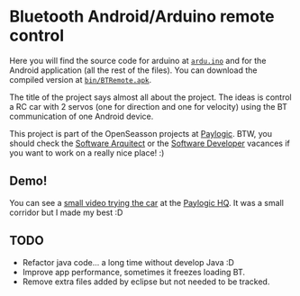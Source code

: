 Bluetooth Android/Arduino remote control
========================================

Here you will find the source code for arduino at
[``ardu.ino``](https://github.com/agonzalezro/BTRemote/blob/master/ardu.ino)
and for the Android application (all the rest of the files). You can download the
compiled version at
[``bin/BTRemote.apk``](https://github.com/agonzalezro/BTRemote/blob/master/bin/BTRemote.apk?raw=true).

The title of the project says almost all about the project. The ideas is
control a RC car with 2 servos (one for direction and one for velocity) using
the BT communication of one Android device.

This project is part of the OpenSeasson projects at
[Paylogic](http://paylogic.nl). BTW, you should check the [Software
Arquitect](http://corporate.paylogic.nl/media/cms_page_media/59/Vacancy-Softwarearchitect_1.pdf)
or the [Software
Developer](http://corporate.paylogic.nl/media/cms_page_media/59/Vacancy-Softwaredeveloper_1.pdf)
vacances if you want to work on a really nice place! :)


Demo!
-----

You can see a [small video trying the car](http://goo.gl/xZXWX) at the [Paylogic HQ](http://paylogic.nl). It was a small corridor but I made my best :D


TODO
----

- Refactor java code... a long time without develop Java :D
- Improve app performance, sometimes it freezes loading BT.
- Remove extra files added by eclipse but not needed to be tracked.
